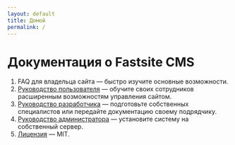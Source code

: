```yaml
---
layout: default
title: Домой
permalink: /
---
```

# Документация о Fastsite CMS

1. FAQ для владельца сайта — быстро изучите основные возможности.
2. [Руководство пользователя]({{site.baseurl}}/docs/user-guide) — обучите своих сотрудников расширенным возможностям управления сайтом.
3. [Руководство разработчика]({{site.baseurl}}/docs/developer-guide) — подготовьте собственных специалистов или передайте документацию своему подрядчику.
4. [Руководство администратора]({{site.baseurl}}/docs/cetera-cms-admin-guide.html) — установите систему на собственный сервер.
5. [Лицензия](https://github.com/cetera-labs/cetera-cms/blob/master/LICENSE) — MIT.